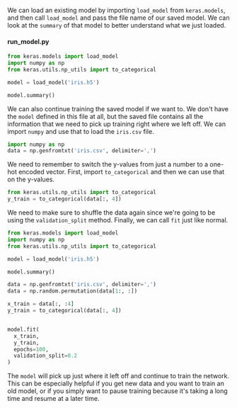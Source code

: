We can load an existing model by importing `load_model` from `keras.models`, and then call `load_model` and pass the file name of our saved model. We can look at the `summary` of that model to better understand what we just loaded.

#### run_model.py

```python
from keras.models import load_model
import numpy as np
from keras.utils.np_utils import to_categorical

model = load_model('iris.h5')

model.summary()
```

We can also continue training the saved model if we want to. We don't have the `model` defined in this file at all, but the saved file contains all the information that we need to pick up training right where we left off. We can import `numpy` and use that to load the `iris.csv` file.

```python
import numpy as np
data = np.genfromtxt('iris.csv', delimiter=',')
```

We need to remember to switch the y-values from just a number to a one-hot encoded vector. First, import `to_categorical` and then we can use that on the y-values.

```python
from keras.utils.np_utils import to_categorical
y_train = to_categorical(data[:, 4])
```

We need to make sure to shuffle the data again since we're going to be using the `validation_split` method. Finally, we can call `fit` just like normal.

```python
from keras.models import load_model
import numpy as np
from keras.utils.np_utils import to_categorical

model = load_model('iris.h5')

model.summary()

data = np.genfromtxt('iris.csv', delimiter=',')
data = np.random.permutation(data[1:, :])

x_train = data[:, :4]
y_train = to_categorical(data[:, 4])


model.fit(
  x_train, 
  y_train,
  epochs=100, 
  validation_split=0.2
)
```

The `model` will pick up just where it left off and continue to train the network. This can be especially helpful if you get new data and you want to train an old model, or if you simply want to pause training because it's taking a long time and resume at a later time.